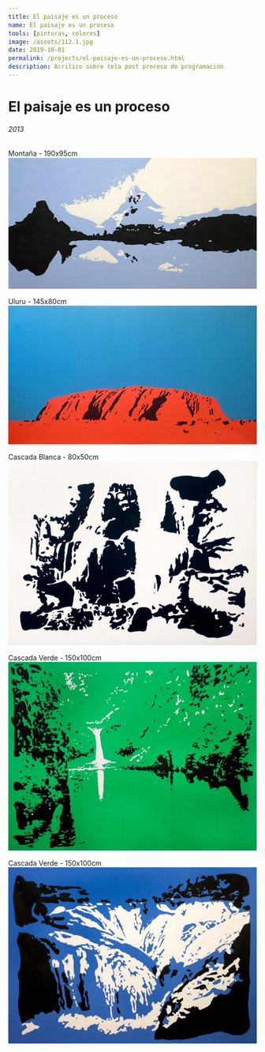```yaml
---
title: El paisaje es un proceso
name: El paisaje es un proceso
tools: [pinturas, colores]
image: /assets/112.1.jpg
date: 2019-10-01
permalink: /projects/el-paisaje-es-un-proceso.html
description: Acrilico sobre tela post proceso de programación 
---
```


# El paisaje es un proceso
###### 2013

Montaña - 190x95cm
![preview](/assets/112.1.jpg)

Uluru - 145x80cm
![preview](/assets/112.2.jpg)

Cascada Blanca - 80x50cm
![preview](/assets/112.3.jpg)

Cascada Verde - 150x100cm
![preview](/assets/112.4.jpg)

Cascada Verde - 150x100cm
![preview](/assets/112.5.jpg)